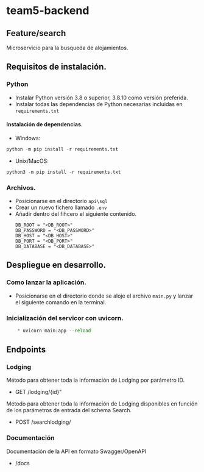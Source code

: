 # team5-backend
## Feature/search

Microservicio para la busqueda de alojamientos.

## Requisitos de instalación.
### Python
* Instalar Python versión 3.8 o superior, 3.8.10 como versión preferida.
* Instalar todas las dependencias de Python necesarias incluidas en `requirements.txt`
#### Instalación de dependencias.
* Windows:
```python
python -m pip install -r requirements.txt
```
* Unix/MacOS:
```python
python3 -m pip install -r requirements.txt 
```
### Archivos.
* Posicionarse en el directorio `api\sql`
* Crear un nuevo fichero llamado `.env`
* Añadir dentro del fihcero el siguiente contenido.
    ```
    DB_ROOT = "<DB_ROOT>"
    DB_PASSWORD = "<DB_PASSWORD>"
    DB_HOST = "<DB_HOST>"
    DB_PORT = "<DB_PORT>"
    DB_DATABASE = "<DB_DATABASE>"
    ```
## Despliegue en desarrollo.
### Como lanzar la aplicación.
* Posicionarse en el directorio donde se aloje el archivo `main.py` y lanzar el siguiente comando en la terminal.
### Inicialización del servicor con uvicorn.
```python
    * uvicorn main:app --reload
```

## Endpoints
### Lodging
Método para obtener toda la información de Lodging por parámetro ID.
* GET /lodging/{id}"

Método para obtener toda la información de Lodging disponibles en función de los parámetros de entrada del schema Search.
* POST /searchlodging/

### Documentación
Documentación de la API en formato Swagger/OpenAPI
* /docs